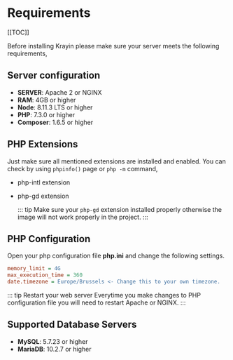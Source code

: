 # Requirements

[[TOC]]

Before installing Krayin please make sure your server meets the following requirements,

## Server configuration

- **SERVER**: Apache 2 or NGINX
- **RAM**: 4GB or higher
- **Node**: 8.11.3 LTS or higher
- **PHP**: 7.3.0 or higher
- **Composer**: 1.6.5 or higher

## PHP Extensions

Just make sure all mentioned extensions are installed and enabled. You can check by using `phpinfo()` page or `php -m` command,

- php-intl extension

- php-gd extension

  ::: tip
  Make sure your `php-gd` extension installed properly otherwise the image will not work properly in the project.
  :::

## PHP Configuration

Open your php configuration file **php.ini** and change the following settings.

```ini
memory_limit = 4G
max_execution_time = 360
date.timezone = Europe/Brussels <- Change this to your own timezone.
```

::: tip Restart your web server
Everytime you make changes to PHP configuration file you will need to restart Apache or NGINX.
:::

## Supported Database Servers

- **MySQL**: 5.7.23 or higher
- **MariaDB**: 10.2.7 or higher

